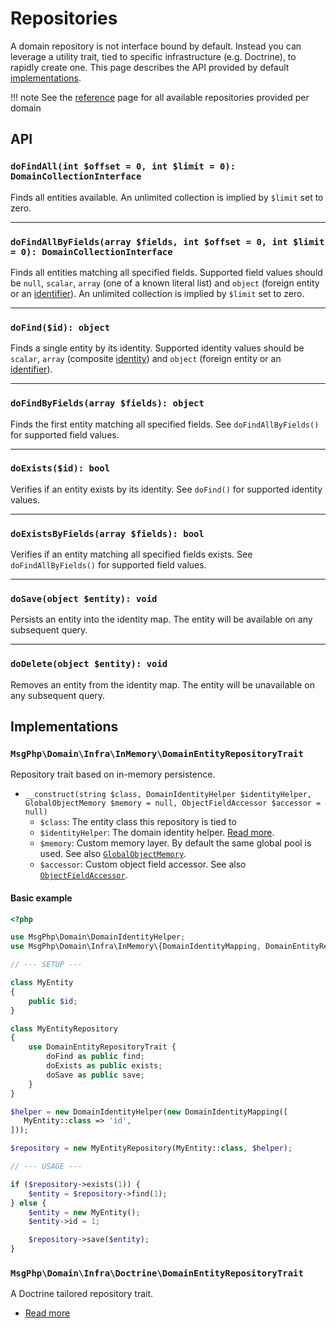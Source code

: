 # Repositories

A domain repository is not interface bound by default. Instead you can leverage a utility trait, tied to specific
infrastructure (e.g. Doctrine), to rapidly create one. This page describes the API provided by default [implementations](#implementations).

!!! note
    See the [reference](../reference/repositories.md) page for all available repositories provided per domain

## API

### `doFindAll(int $offset = 0, int $limit = 0): DomainCollectionInterface`

Finds all entities available. An unlimited collection is implied by `$limit` set to zero.

---

### `doFindAllByFields(array $fields, int $offset = 0, int $limit = 0): DomainCollectionInterface`

Finds all entities matching all specified fields. Supported field values should be `null`, `scalar`, `array` (one of a
known literal list) and `object` (foreign entity or an [identifier](identifiers.md)). An unlimited collection is implied
by `$limit` set to zero.

---

### `doFind($id): object`

Finds a single entity by its identity. Supported identity values should be `scalar`, `array` (composite [identity](identities.md))
and `object` (foreign entity or an [identifier](identifiers.md)).

---

### `doFindByFields(array $fields): object`

Finds the first entity matching all specified fields. See `doFindAllByFields()` for supported field values.

---

### `doExists($id): bool`

Verifies if an entity exists by its identity. See `doFind()` for supported identity values.

---

### `doExistsByFields(array $fields): bool`

Verifies if an entity matching all specified fields exists. See `doFindAllByFields()` for supported field values.

---

### `doSave(object $entity): void`

Persists an entity into the identity map. The entity will be available on any subsequent query.

---

### `doDelete(object $entity): void`

Removes an entity from the identity map. The entity will be unavailable on any subsequent query.

## Implementations

### `MsgPhp\Domain\Infra\InMemory\DomainEntityRepositoryTrait`

Repository trait based on in-memory persistence.

- `__construct(string $class, DomainIdentityHelper $identityHelper, GlobalObjectMemory $memory = null, ObjectFieldAccessor $accessor = null)`
    - `$class`: The entity class this repository is tied to
    - `$identityHelper`: The domain identity helper. [Read more](identities.md).
    - `$memory`: Custom memory layer. By default the same global pool is used. See also [`GlobalObjectMemory`][api-globalobjectmemory].
    - `$accessor`: Custom object field accessor. See also [`ObjectFieldAccessor`][api-objectfieldaccessor].

#### Basic example

```php
<?php

use MsgPhp\Domain\DomainIdentityHelper;
use MsgPhp\Domain\Infra\InMemory\{DomainIdentityMapping, DomainEntityRepositoryTrait};

// --- SETUP ---

class MyEntity
{
    public $id;
}

class MyEntityRepository
{
    use DomainEntityRepositoryTrait {
        doFind as public find;
        doExists as public exists;
        doSave as public save;
    }
}

$helper = new DomainIdentityHelper(new DomainIdentityMapping([
   MyEntity::class => 'id',
]));

$repository = new MyEntityRepository(MyEntity::class, $helper);

// --- USAGE ---

if ($repository->exists(1)) {
    $entity = $repository->find(1);
} else {
    $entity = new MyEntity();
    $entity->id = 1;

    $repository->save($entity);
}
```

### `MsgPhp\Domain\Infra\Doctrine\DomainEntityRepositoryTrait`

A Doctrine tailored repository trait.

- [Read more](../infrastructure/doctrine-orm.md#domain-repository)

[api-globalobjectmemory]: https://msgphp.github.io/api/MsgPhp/Domain/Infra/InMemory/GlobalObjectMemory.html
[api-objectfieldaccessor]: https://msgphp.github.io/api/MsgPhp/Domain/Infra/InMemory/ObjectFieldAccessor.html
